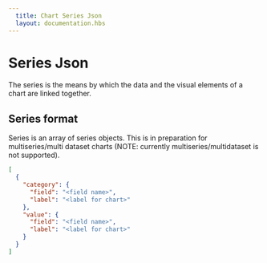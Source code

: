 ```yaml
---
  title: Chart Series Json
  layout: documentation.hbs
---
```


# Series Json
The series is the means by which the data and the visual elements of a chart are linked together.

## Series format
Series is an array of series objects. This is in preparation for multiseries/multi dataset charts (NOTE: currently multiseries/multidataset is not supported).

```json
[
  {
    "category": {
      "field": "<field name>",
      "label": "<label for chart>"
    },
    "value": {
      "field": "<field name>",
      "label": "<label for chart>"
    }
  }
]
```
